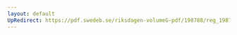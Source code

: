```yaml
---
layout: default
UpRedirect: https://pdf.swedeb.se/riksdagen-volumeG-pdf/198788/reg_198788__reg_02/reg_198788__reg_02_0298.pdf
---
```


